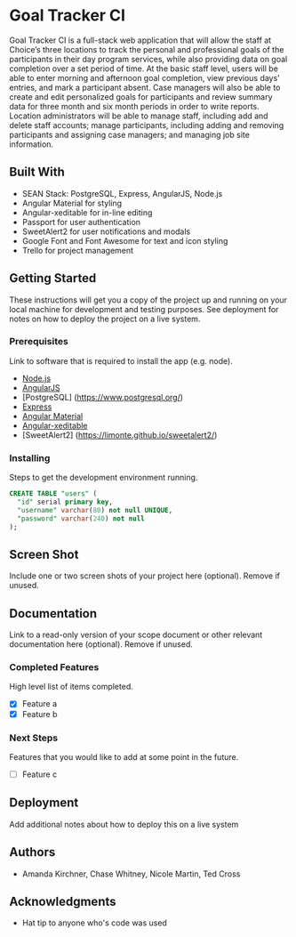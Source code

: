 # Goal Tracker CI

Goal Tracker CI is a full-stack web application that will allow the staff at Choice’s three locations to track the personal and professional goals of the participants in their day program services, while also providing data on goal completion over a set period of time. At the basic staff level, users will be able to enter morning and afternoon goal completion, view previous days’ entries, and mark a participant absent. Case managers will also be able to create and edit personalized goals for participants and review summary data for three month and six month periods in order to write reports. Location administrators will be able to manage staff, including add and delete staff accounts; manage participants, including adding and removing participants and assigning case managers; and managing job site information.


## Built With

- SEAN Stack: PostgreSQL, Express, AngularJS, Node.js
- Angular Material for styling
- Angular-xeditable for in-line editing
- Passport for user authentication
- SweetAlert2 for user notifications and modals
- Google Font and Font Awesome for text and icon styling
- Trello for project management

## Getting Started

These instructions will get you a copy of the project up and running on your local machine for development and testing purposes. See deployment for notes on how to deploy the project on a live system.

### Prerequisites

Link to software that is required to install the app (e.g. node).

- [Node.js](https://nodejs.org/en/)
- [AngularJS](https://angularjs.org/)
- [PostgreSQL] (https://www.postgresql.org/)
- [Express](http://expressjs.com/)
- [Angular Material](https://material.angularjs.org/latest/)
- [Angular-xeditable](https://vitalets.github.io/angular-xeditable/)
- [SweetAlert2] (https://limonte.github.io/sweetalert2/)


### Installing

Steps to get the development environment running.

```sql
CREATE TABLE "users" (
  "id" serial primary key,
  "username" varchar(80) not null UNIQUE,
  "password" varchar(240) not null
);
```

## Screen Shot

Include one or two screen shots of your project here (optional). Remove if unused.

## Documentation

Link to a read-only version of your scope document or other relevant documentation here (optional). Remove if unused.

### Completed Features

High level list of items completed.

- [x] Feature a
- [x] Feature b

### Next Steps

Features that you would like to add at some point in the future.

- [ ] Feature c

## Deployment

Add additional notes about how to deploy this on a live system

## Authors

* Amanda Kirchner, Chase Whitney, Nicole Martin, Ted Cross


## Acknowledgments

* Hat tip to anyone who's code was used
